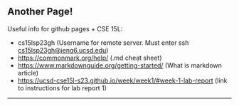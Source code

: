 Another Page!
---
Useful info for github pages + CSE 15L:
* cs15lsp23gh (Username for remote server. Must enter ssh cs15lsp23gh@ieng6.ucsd.edu)
* https://commonmark.org/help/ (.md cheat sheet)
* https://www.markdownguide.org/getting-started/ (What is markdown article)
* https://ucsd-cse15l-s23.github.io/week/week1/#week-1-lab-report (link to instructions for lab report 1)
---
